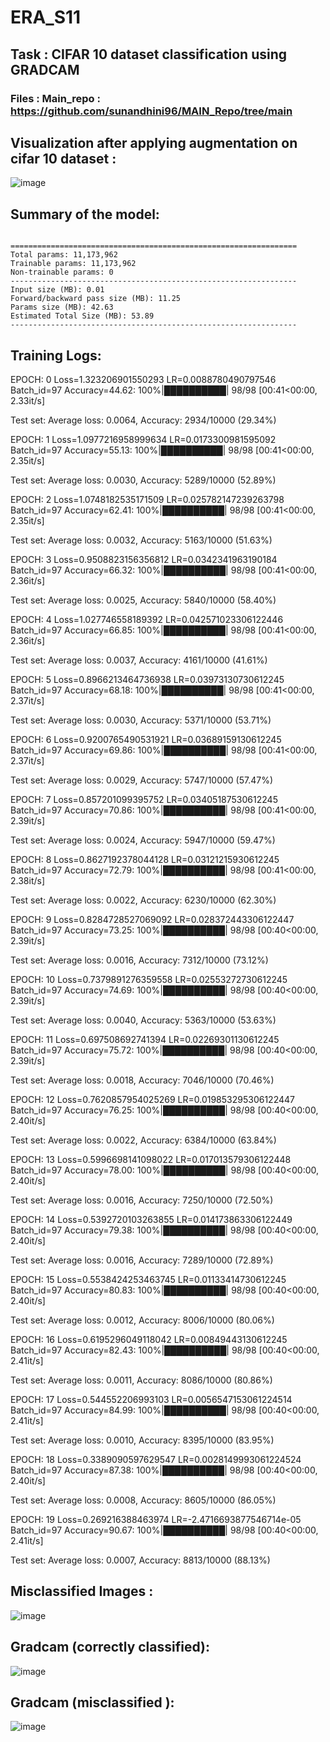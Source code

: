 # ERA_S11
## Task : CIFAR 10 dataset classification using GRADCAM

### Files : Main_repo : https://github.com/sunandhini96/MAIN_Repo/tree/main

## Visualization after applying augmentation on cifar 10 dataset : 

![image](https://github.com/sunandhini96/ERA_S11/assets/63030539/3e0c672a-204d-410a-8142-648cff70b1c9)

## Summary of the model: 
```

================================================================
Total params: 11,173,962
Trainable params: 11,173,962
Non-trainable params: 0
----------------------------------------------------------------
Input size (MB): 0.01
Forward/backward pass size (MB): 11.25
Params size (MB): 42.63
Estimated Total Size (MB): 53.89
----------------------------------------------------------------
```
## Training Logs:

EPOCH: 0
Loss=1.323206901550293 LR=0.0088780490797546 Batch_id=97 Accuracy=44.62: 100%|██████████| 98/98 [00:41<00:00,  2.33it/s]

Test set: Average loss: 0.0064, Accuracy: 2934/10000 (29.34%)

EPOCH: 1
Loss=1.0977216958999634 LR=0.0173300981595092 Batch_id=97 Accuracy=55.13: 100%|██████████| 98/98 [00:41<00:00,  2.35it/s]

Test set: Average loss: 0.0030, Accuracy: 5289/10000 (52.89%)

EPOCH: 2
Loss=1.0748182535171509 LR=0.025782147239263798 Batch_id=97 Accuracy=62.41: 100%|██████████| 98/98 [00:41<00:00,  2.35it/s]

Test set: Average loss: 0.0032, Accuracy: 5163/10000 (51.63%)

EPOCH: 3
Loss=0.9508823156356812 LR=0.0342341963190184 Batch_id=97 Accuracy=66.32: 100%|██████████| 98/98 [00:41<00:00,  2.36it/s]

Test set: Average loss: 0.0025, Accuracy: 5840/10000 (58.40%)

EPOCH: 4
Loss=1.027746558189392 LR=0.042571023306122446 Batch_id=97 Accuracy=66.85: 100%|██████████| 98/98 [00:41<00:00,  2.36it/s]

Test set: Average loss: 0.0037, Accuracy: 4161/10000 (41.61%)

EPOCH: 5
Loss=0.8966213464736938 LR=0.03973130730612245 Batch_id=97 Accuracy=68.18: 100%|██████████| 98/98 [00:41<00:00,  2.37it/s]

Test set: Average loss: 0.0030, Accuracy: 5371/10000 (53.71%)

EPOCH: 6
Loss=0.9200765490531921 LR=0.03689159130612245 Batch_id=97 Accuracy=69.86: 100%|██████████| 98/98 [00:41<00:00,  2.37it/s]

Test set: Average loss: 0.0029, Accuracy: 5747/10000 (57.47%)

EPOCH: 7
Loss=0.857201099395752 LR=0.03405187530612245 Batch_id=97 Accuracy=70.86: 100%|██████████| 98/98 [00:41<00:00,  2.39it/s]

Test set: Average loss: 0.0024, Accuracy: 5947/10000 (59.47%)

EPOCH: 8
Loss=0.8627192378044128 LR=0.03121215930612245 Batch_id=97 Accuracy=72.79: 100%|██████████| 98/98 [00:41<00:00,  2.38it/s]

Test set: Average loss: 0.0022, Accuracy: 6230/10000 (62.30%)

EPOCH: 9
Loss=0.8284728527069092 LR=0.028372443306122447 Batch_id=97 Accuracy=73.25: 100%|██████████| 98/98 [00:40<00:00,  2.39it/s]

Test set: Average loss: 0.0016, Accuracy: 7312/10000 (73.12%)

EPOCH: 10
Loss=0.7379891276359558 LR=0.02553272730612245 Batch_id=97 Accuracy=74.69: 100%|██████████| 98/98 [00:40<00:00,  2.39it/s]

Test set: Average loss: 0.0040, Accuracy: 5363/10000 (53.63%)

EPOCH: 11
Loss=0.697508692741394 LR=0.02269301130612245 Batch_id=97 Accuracy=75.72: 100%|██████████| 98/98 [00:40<00:00,  2.39it/s]

Test set: Average loss: 0.0018, Accuracy: 7046/10000 (70.46%)

EPOCH: 12
Loss=0.7620857954025269 LR=0.019853295306122447 Batch_id=97 Accuracy=76.25: 100%|██████████| 98/98 [00:40<00:00,  2.40it/s]

Test set: Average loss: 0.0022, Accuracy: 6384/10000 (63.84%)

EPOCH: 13
Loss=0.5996698141098022 LR=0.017013579306122448 Batch_id=97 Accuracy=78.00: 100%|██████████| 98/98 [00:40<00:00,  2.40it/s]

Test set: Average loss: 0.0016, Accuracy: 7250/10000 (72.50%)

EPOCH: 14
Loss=0.5392720103263855 LR=0.014173863306122449 Batch_id=97 Accuracy=79.38: 100%|██████████| 98/98 [00:40<00:00,  2.40it/s]

Test set: Average loss: 0.0016, Accuracy: 7289/10000 (72.89%)

EPOCH: 15
Loss=0.5538424253463745 LR=0.01133414730612245 Batch_id=97 Accuracy=80.83: 100%|██████████| 98/98 [00:40<00:00,  2.40it/s]

Test set: Average loss: 0.0012, Accuracy: 8006/10000 (80.06%)

EPOCH: 16
Loss=0.6195296049118042 LR=0.00849443130612245 Batch_id=97 Accuracy=82.43: 100%|██████████| 98/98 [00:40<00:00,  2.41it/s]

Test set: Average loss: 0.0011, Accuracy: 8086/10000 (80.86%)

EPOCH: 17
Loss=0.544552206993103 LR=0.0056547153061224514 Batch_id=97 Accuracy=84.99: 100%|██████████| 98/98 [00:40<00:00,  2.41it/s]

Test set: Average loss: 0.0010, Accuracy: 8395/10000 (83.95%)

EPOCH: 18
Loss=0.3389090597629547 LR=0.0028149993061224524 Batch_id=97 Accuracy=87.38: 100%|██████████| 98/98 [00:40<00:00,  2.40it/s]

Test set: Average loss: 0.0008, Accuracy: 8605/10000 (86.05%)

EPOCH: 19
Loss=0.269216388463974 LR=-2.4716693877546714e-05 Batch_id=97 Accuracy=90.67: 100%|██████████| 98/98 [00:40<00:00,  2.41it/s]

Test set: Average loss: 0.0007, Accuracy: 8813/10000 (88.13%)

## Misclassified Images : 

![image](https://github.com/sunandhini96/ERA_S11/assets/63030539/45311320-29c9-405b-92dd-68c5658aff4f)

## Gradcam (correctly classified):

![image](https://github.com/sunandhini96/ERA_S11/assets/63030539/e3d638de-fad6-47a2-b30b-b00f2752795c)

## Gradcam (misclassified ):

![image](https://github.com/sunandhini96/ERA_S11/assets/63030539/64ef09e8-4274-4476-bbb3-27b6c8551817)







